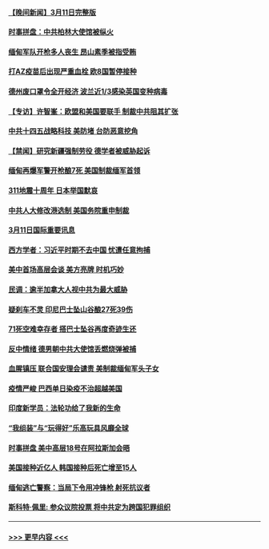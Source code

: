 #### [【晚间新闻】3月11日完整版](../pages/prog202/a103071990.md?t=03121201) 
#### [时事拼盘：中共柏林大使馆被纵火](../pages/prog202/a103071830.md?t=03121201) 
#### [缅甸军队开枪多人丧生 昂山素季被指受贿](../pages/prog202/a103071826.md?t=03121201) 
#### [打AZ疫苗后出现严重血栓 欧8国暂停接种](../pages/prog202/a103071623.md?t=03121201) 
#### [德州废口罩令全开经济 波兰近1/3感染英国变种病毒](../pages/prog202/a103071641.md?t=03121201) 
#### [【专访】许智峯：欧盟和美国要联手 制裁中共阻其扩张](../pages/prog202/a103071662.md?t=03121201) 
#### [中共十四五战略科技 美防堵 台防恶意挖角](../pages/prog202/a103071643.md?t=03121201) 
#### [【禁闻】研究新疆强制劳役 德学者被威胁起诉](../pages/prog202/a103071627.md?t=03121201) 
#### [缅甸再爆军警开枪酿7死 美国制裁缅军首领](../pages/prog202/a103071631.md?t=03121201) 
#### [311地震十周年 日本举国默哀](../pages/prog202/a103071595.md?t=03121201) 
#### [中共人大修改港选制 美国务院重申制裁](../pages/prog202/a103071569.md?t=03121201) 
#### [3月11日国际重要讯息](../pages/prog202/a103071460.md?t=03121201) 
#### [西方学者：习近平时期不去中国 忧遭任意拘捕](../pages/prog202/a103071405.md?t=03121201) 
#### [美中首场高层会谈 美方亮牌 时机巧妙](../pages/prog202/a103071382.md?t=03121201) 
#### [民调：逾半加拿大人视中共为最大威胁](../pages/prog202/a103071324.md?t=03121201) 
#### [疑刹车不灵 印尼巴士坠山谷酿27死39伤](../pages/prog202/a103071268.md?t=03121201) 
#### [71死空难幸存者 搭巴士坠谷再度奇迹生还](../pages/prog202/a103071279.md?t=03121201) 
#### [反中情绪 德男朝中共大使馆丢燃烧弹被捕](../pages/prog202/a103071263.md?t=03121201) 
#### [血腥镇压 联合国安理会谴责 美制裁缅甸军头子女](../pages/prog202/a103071234.md?t=03121201) 
#### [疫情严峻 巴西单日染疫不治超越美国](../pages/prog202/a103071213.md?t=03121201) 
#### [印度新学员：法轮功给了我新的生命](../pages/prog202/a103070708.md?t=03121201) 
#### [“我组装”与“玩得好”乐高玩具风靡全球](../pages/prog202/a103071106.md?t=03121201) 
#### [时事拼盘 美中高层18号在阿拉斯加会晤](../pages/prog202/a103071100.md?t=03121201) 
#### [美国接种近亿人 韩国接种后死亡增至15人](../pages/prog202/a103071095.md?t=03121201) 
#### [缅甸逃亡警察：当局下令用冲锋枪 射死抗议者](../pages/prog202/a103071053.md?t=03121201) 
#### [斯科特·佩里: 参众议院投票 将中共定为跨国犯罪组织](../pages/prog202/a103071024.md?t=03121201) 

----
#### [ >>> 更早内容 <<< ](../indexes/prog202-earlier.md)
